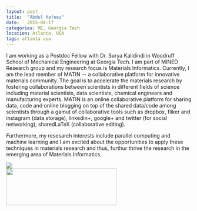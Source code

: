 ```yaml
---
layout: post
title:  "Abdul Hafeez"
date:   2015-04-17 
categories: ME, Georgia Tech
location: Atlanta, USA
tags: atlanta usa
---
```

<p>
I am working as a Postdoc Fellow with Dr. Surya Kalidindi in Woodruff School of Mechanical Engineering at Georgia Tech. I am part of MINED Research group and my research focus is Materials Informatics. Currently, I am the lead member of MATIN -- a collaborative platform for innovative materials community. The goal is to accelerate the materials research by fostering collaborations between scientists in different fields of science including material scientists, data scientists, chemical engineers and manufacturing experts. MATIN is an online collaborative platform for sharing data, code and online blogging on top of the shared data/code among scientists through a gamut of collaborative tools such as dropbox, fliker and instagram (data storage), linkedin+, google+ and twitter (for social networking), sharedLaTeX (collaborative editing). 
</p>
<p>
Furthermore, my resesarch interests include parallel computing and machine learning and I am excited about the
opportunities to apply these techniques in materials research and thus, furthur thrive the research in the emerging area of Materials Informatics.
</p>

<div class="post-image post-image--split">
    <a href="#">
        <img src="http://mined-gatech.github.io/images/MINEDlogo.png" style="width: inherit"/>
    </a>
    <!-- regular html comment  <p class="post-image-caption">Using a little bit of markup, you can add beautiful captions to your totally beautiful pictures. Amazing.</p> -->
</div>

<div class="post-image post-image--split">
    <a href="#">
        <img src="http://mined-gatech.github.io/images/matINlogo.png" height="100" width="300"/>
    </a>
    <!--
    <a href="#">
        <img src="http://placehold.it/435x500" />
    </a> 
    <p class="post-image-caption">
    	<span class="post-image-caption-left">
    		Expanding on this, you can show two images side-by-side
    	</span>
    	<span class="post-image-caption-right">
    		And even define separate captions for each.
    	</span>
    </p>-->
    
</div>
